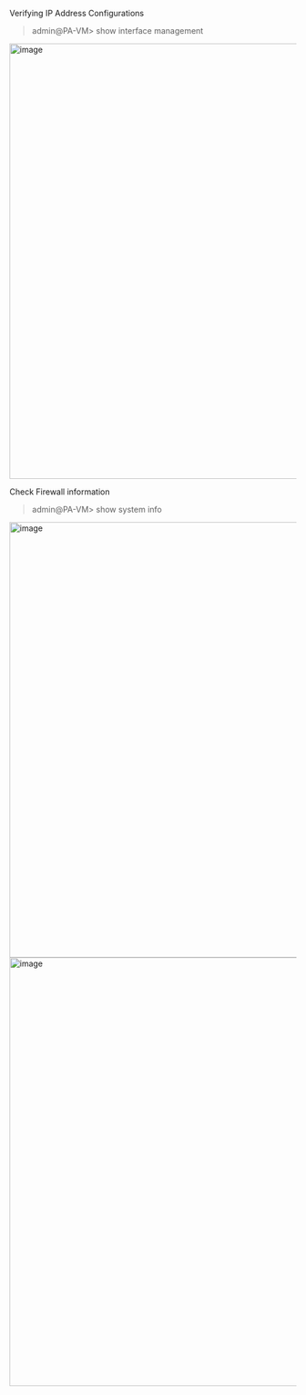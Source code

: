 Verifying IP Address Configurations  
> admin@PA-VM> show interface management  
<img width="867" height="765" alt="image" src="https://github.com/user-attachments/assets/1d0dc362-a235-42a5-93bb-935b244c8892" />  

Check Firewall information  
> admin@PA-VM> show system info  
<img width="1039" height="765" alt="image" src="https://github.com/user-attachments/assets/3f1a7d7f-b78c-440b-9050-37db44ef67ea" />
<img width="964" height="753" alt="image" src="https://github.com/user-attachments/assets/dfe7c023-8482-4557-9c87-203a399a6a75" />  

